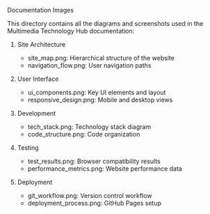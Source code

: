 Documentation Images

This directory contains all the diagrams and screenshots used in the Multimedia Technology Hub documentation:

1. Site Architecture
   - site_map.png: Hierarchical structure of the website
   - navigation_flow.png: User navigation paths

2. User Interface
   - ui_components.png: Key UI elements and layout
   - responsive_design.png: Mobile and desktop views

3. Development
   - tech_stack.png: Technology stack diagram
   - code_structure.png: Code organization

4. Testing
   - test_results.png: Browser compatibility results
   - performance_metrics.png: Website performance data

5. Deployment
   - git_workflow.png: Version control workflow
   - deployment_process.png: GitHub Pages setup
